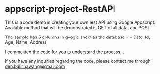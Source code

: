 # appscript-project-RestAPI
This is a code demo in creating your own rest API using Google Appscript.
Available method that will be demonstrated is GET of all data, and POST.

The sample has 5 columns in  google sheet as the database - > Date, Id, Age, Name, Address

I commented the code for you to understand the process...

If you have any inquiries regarding the code, please contact me through den.balinhawang@gmail.com
